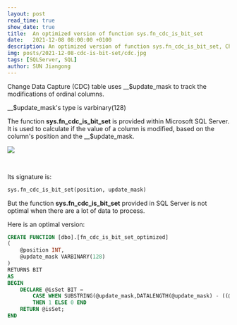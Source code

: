 ```yaml
---
layout: post
read_time: true
show_date: true
title:  An optimized version of function sys.fn_cdc_is_bit_set
date:   2021-12-08 08:00:00 +0100
description: An optimized version of function sys.fn_cdc_is_bit_set, Change Data Capture Table, update_mask
img: posts/2021-12-08-cdc-is-bit-set/cdc.jpg 
tags: [SQLServer, SQL]
author: SUN Jiangong
---
```


Change Data Capture (CDC) table uses __$update_mask to track the modifications of ordinal columns.

__$update_mask's type is varbinary(128)

The function **sys.fn_cdc_is_bit_set** is provided within Microsoft SQL Server. It is used to calculate if the value of a column is modified, based on the column's position and the __$update_mask.

![](./../../../assets/img/posts/2021-12-08-cdc-is-bit-set/cdc.jpg)

<br />

Its signature is:

```sql
sys.fn_cdc_is_bit_set(position, update_mask)
```

But the function **sys.fn_cdc_is_bit_set** provided in SQL Server is not optimal when there are a lot of data to process.

Here is an optimal version:

```sql
CREATE FUNCTION [dbo].[fn_cdc_is_bit_set_optimized]
(
    @position INT,
    @update_mask VARBINARY(128)
)
RETURNS BIT
AS
BEGIN
    DECLARE @isSet BIT =
        CASE WHEN SUBSTRING(@update_mask,DATALENGTH(@update_mask) - ((@position-1)/8),1) & POWER(2, (@position-1)%8) > 0
        THEN 1 ELSE 0 END
    RETURN @isSet;
END
```
